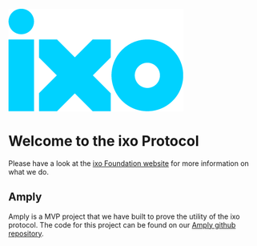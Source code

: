 ![ixo Logo](./img/ixo-Cyan@2x.png)
# Welcome to the ixo Protocol
Please have a look at the [ixo Foundation website](http://ixo.foundation) for more information on what we do.

## Amply
Amply is a MVP project that we have built to prove the utility of the ixo protocol.  The code for this project can be found on our [Amply github repository](https://github.com/TrustlabTech).  


